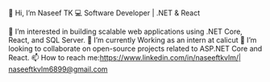 👋 Hi, I’m Naseef TK
💻 Software Developer | .NET & React 

👀 I’m interested in building scalable web applications using .NET Core, React, and SQL Server.
🌱 I’m currently Working as an intern at calicut
💞️ I’m looking to collaborate on open-source projects related to ASP.NET Core and React.
📫 How to reach me:https://www.linkedin.com/in/naseeftkvlm/| naseeftkvlm6899@gmail.com

<!---
naseeftk/naseeftk is a ✨ special ✨ repository because its `README.md` (this file) appears on your GitHub profile.
You can click the Preview link to take a look at your changes.
--->
